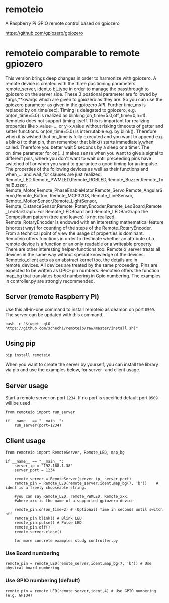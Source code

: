# remoteio
A Raspberry Pi GPIO remote control based on gpiozero

https://github.com/gpiozero/gpiozero

# remoteio comparable to remote gpiozero
This version brings deep changes in order to harmonize with gpiozero. A remote device is created with the three positioning
parameters remote_server, ident,o bj_type in order to manage the passthrough to gpiozero on the server side. These 3 postional parameter
are followed by *args,**kwargs which are given to gpiozero as they are. So you can use the gpiozero parameter as given in the gpiozero API.
Further time_ms is replaced by on_time(sec). Timing is delegated to gpiozero, e.g. on(on_time=5.0) is realized as blinking(on_time=5.0,off_time=0,n=1).
Remoteio does not support timing itself. This is important for realizing properties like x.value=... or y=x.value without risking timeouts of getter and setter functions.
on(on_time=5.0) is interrutable e.g. by blink(). Therefore when it is wished that on_time is fully executed and you want to append e.g. a blink() to that pin, then remember
that blink() starts immediately,when called. Therefore you better wait 5 seconds by a sleep or a timer. The on_time parameter for on(...) makes sense when you want to give a signal
to different pins, where you don't want to wait until preceeding pins have switched off or when you want to guarantee a good timing for an impulse.
The properties of the following devices as well as their functions and when_... and wait_for clauses are just realized:
Remote_LED,Remote_PWMLED,Remote_RGBLED,Remote_Buzzer,Remote_TonalBuzzer, Remote_Motor,Remote_PhaseEnableMotor,Remote_Servo,Remote_AngularServo,Remote_Button,
Remote_MCP3208, Remote_LineSensor, Remote_MotionSensor,Remote_LightSensor, Remote_DistanceSensor,Remote_RotaryEncoder,Remote_LedBoard,Remote_LedBarGraph.
For Remote_LEDBoard and Remote_LEDBarGraph the Compositum pattern (tree and leaves) is not realized.
Remote_RotaryEncoder is endowed with an interesting mathematical feature (shortest way) for counting of the steps of the Remote_RotaryEncoder.
From a technical point of view the usage of properties is dominant. Remoteio offers functions in order to destinate whether an attribute of a remote device is a function or
an only readable or a writeable property. There are other interesting helper-functions too. Remoteio_server treats all devices in the same way without special knowledge of
the devices. Remoteio_client acts as an abstract kernel too, the details are in remote_devices. All devices are treated by the same proceeding. 
Pins are expected to be written as GPIO-pin numbers. Remoteio offers the function map_bg that translates board numbering in Gpio numbering. The examples in controller.py are 
strongly recommended.



## Server (remote Raspberry Pi)
Use this all-in-one command to install remoteio as deamon on port `8509`.
The server can be updated with this command.
```
bash -c "$(wget -qLO - https://github.com/schech1/remoteio/raw/master/install.sh)"

```

##  Using pip
```
pip install remoteio
```
When you want to create the server by yourself, you can install the library via
pip and use the examples below, for server- and client usage.



## Server usage
Start a remote server on port `1234`.
If no port is specified default port `8509` will be used

```
from remoteio import run_server

if __name__ == "__main__":
    run_server(port=1234)

```


## Client usage
```
from remoteio import RemoteServer, Remote_LED, map_bg

if __name__ == "__main__":
    server_ip = "192.168.1.38"
    server_port = 1234

    remote_server = RemoteServer(server_ip, server_port)
    remote_pin = Remote_LED(remote_server,ident,map_bg(7, 'b'))    # ident is a freely chooseable string.

    #you can say Remote_LED, remote_PWMLED, Remote_xxx,
    #where xxx is the name of a supported gpiozero device

    remote_pin.on(on_time=2) # (Optional) Time in seconds until switch off
    remote_pin.blink() # Blink LED
    remote_pin.pulse() # Pulse LED
    remote_pin.off()
    remote_server.close()

    for more concrete examples study controller.py
```

### Use Board numbering
```
remote_pin = remote_LED(remote_server,ident,map_bg(7, 'b')) # Use physical board numbering
```
### Use GPIO numbering (default)
```
remote_pin = remote_LED(remote_server,ident,4) # Use GPIO numbering (e.g. GPIO4)
```



